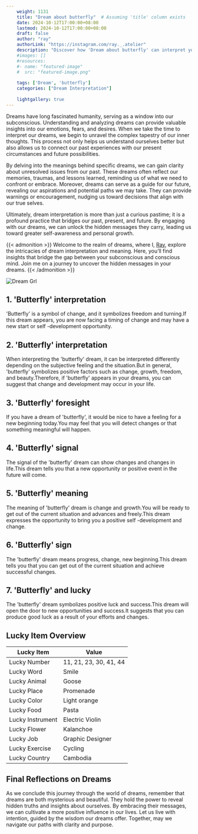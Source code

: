 ```yaml
---
    weight: 1131
    title: "Dream about butterfly"  # Assuming 'title' column exists
    date: 2024-10-12T17:00:00+08:00
    lastmod: 2024-10-12T17:00:00+08:00
    draft: false
    author: "ray"
    authorLink: "https://instagram.com/ray._.atelier"
    description: "Discover how 'Dream about butterfly' can interpret your future and uncover its significant meanings in your life."
    #images: []
    #resources:
    #- name: "featured-image"
    #  src: "featured-image.png"
    
    tags: ['Dream', 'butterfly']
    categories: ["Dream Interpretation"]
    
    lightgallery: true
---
```

    
Dreams have long fascinated humanity, serving as a window into our subconscious. Understanding and analyzing dreams can provide valuable insights into our emotions, fears, and desires. When we take the time to interpret our dreams, we begin to unravel the complex tapestry of our inner thoughts. This process not only helps us understand ourselves better but also allows us to connect our past experiences with our present circumstances and future possibilities.

By delving into the meanings behind specific dreams, we can gain clarity about unresolved issues from our past. These dreams often reflect our memories, traumas, and lessons learned, reminding us of what we need to confront or embrace. Moreover, dreams can serve as a guide for our future, revealing our aspirations and potential paths we may take. They can provide warnings or encouragement, nudging us toward decisions that align with our true selves.

Ultimately, dream interpretation is more than just a curious pastime; it is a profound practice that bridges our past, present, and future. By engaging with our dreams, we can unlock the hidden messages they carry, leading us toward greater self-awareness and personal growth.

{{< admonition >}}
Welcome to the realm of dreams, where I, [Ray](https://instagram.com/ray._.atelier), explore the intricacies of dream interpretation and meaning. Here, you’ll find insights that bridge the gap between your subconscious and conscious mind. Join me on a journey to uncover the hidden messages in your dreams.
{{< /admonition >}}

![Dream Grl](https://cdn.pixabay.com/photo/2017/11/02/03/35/gothic-2910057_1280.jpg "Dream Grl")

## 1. 'Butterfly' interpretation
'Butterfly' is a symbol of change, and it symbolizes freedom and turning.If this dream appears, you are now facing a timing of change and may have a new start or self -development opportunity.

## 2. 'Butterfly' interpretation
When interpreting the 'butterfly' dream, it can be interpreted differently depending on the subjective feeling and the situation.But in general, 'butterfly' symbolizes positive factors such as change, growth, freedom, and beauty.Therefore, if 'butterfly' appears in your dreams, you can suggest that change and development may occur in your life.

## 3. 'Butterfly' foresight
If you have a dream of 'butterfly', it would be nice to have a feeling for a new beginning today.You may feel that you will detect changes or that something meaningful will happen.

## 4. 'Butterfly' signal
The signal of the 'butterfly' dream can show changes and changes in life.This dream tells you that a new opportunity or positive event in the future will come.

## 5. 'Butterfly' meaning
The meaning of 'butterfly' dream is change and growth.You will be ready to get out of the current situation and advances and freely.This dream expresses the opportunity to bring you a positive self -development and change.

## 6. 'Butterfly' sign
The 'butterfly' dream means progress, change, new beginning.This dream tells you that you can get out of the current situation and achieve successful changes.

## 7. 'Butterfly' and lucky
The 'butterfly' dream symbolizes positive luck and success.This dream will open the door to new opportunities and success.It suggests that you can produce good luck as a result of your efforts and changes.

## Lucky Item Overview
| Lucky Item          | Value              |
|---------------|--------------------|
| Lucky Number        | 11, 21, 23, 30, 41, 44  |
| Lucky Word          | Smile |
| Lucky Animal        | Goose |
| Lucky Place         | Promenade     |
| Lucky Color         | Light orange     |
| Lucky Food          | Pasta      |
| Lucky Instrument    | Electric Violin |
| Lucky Flower        | Kalanchoe    |
| Lucky Job           | Graphic Designer       |
| Lucky Exercise      | Cycling  |
| Lucky Country       | Cambodia    |


##  Final Reflections on Dreams

As we conclude this journey through the world of dreams, remember that dreams are both mysterious and beautiful. They hold the power to reveal hidden truths and insights about ourselves. By embracing their messages, we can cultivate a more positive influence in our lives. Let us live with intention, guided by the wisdom our dreams offer. Together, may we navigate our paths with clarity and purpose.
